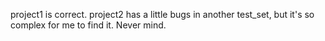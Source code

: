 project1 is correct.
project2 has a little bugs in another test_set, but it's so complex for me to find it. Never mind.
